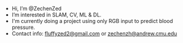 - Hi, I’m @ZechenZed
- I’m interested in SLAM, CV, ML & DL.
- I'm currently doing a project using only RGB input to predict blood pressure. 
- Contact info: fluffyzed2@gmail.com or zechenzh@andrew.cmu.edu

<!---
ZechenZed/ZechenZed is a ✨ special ✨ repository because its `README.md` (this file) appears on your GitHub profile.
You can click the Preview link to take a look at your changes.
--->
